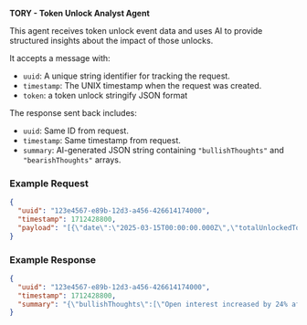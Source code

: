 **TORY - Token Unlock Analyst Agent**

This agent receives token unlock event data and uses AI to provide structured insights about the impact of those unlocks.

It accepts a message with:
- `uuid`: A unique string identifier for tracking the request.
- `timestamp`: The UNIX timestamp when the request was created.
- `token`: a token unlock stringify JSON format

The response sent back includes:
- `uuid`: Same ID from request.
- `timestamp`: Same timestamp from request.
- `summary`: AI-generated JSON string containing `"bullishThoughts"` and `"bearishThoughts"` arrays.

### Example Request
```json
{
  "uuid": "123e4567-e89b-12d3-a456-426614174000",
  "timestamp": 1712428800,
  "payload": "[{\"date\":\"2025-03-15T00:00:00.000Z\",\"totalUnlockedTokens\":63990287,\"percentOfSupplyUnlocked\":0.0063990287,\"categories\":[{\"name\":\"Early Contributors\",\"unlockedTokens\":33560988,\"percentUnlocked\":1.6747},{\"name\":\"Investors\",\"unlockedTokens\":30429299.000000004,\"percentUnlocked\":1.6747}],\"metrics\":{\"price\":{\"sevenDaysBefore\":0.183992,\"at\":0.175539,\"sevenDaysAfter\":0.161529},\"volume\":{\"sevenDaysBefore\":44327129,\"at\":25089796,\"sevenDaysAfter\":29090782},\"openInterest\":{\"sevenDaysBefore\":23161711.698561043,\"at\":29081035.06212187,\"sevenDaysAfter\":29908152.10476917},\"fundingRate\":{\"sevenDaysBefore\":-0.009168623650614998,\"at\":-0.019051154420385002,\"sevenDaysAfter\":-0.0006347076973233332},\"social\":{\"interactions\":{\"sevenDaysBefore\":38905,\"at\":38905,\"sevenDaysAfter\":38905},\"creators\":{\"sevenDaysBefore\":275,\"at\":275,\"sevenDaysAfter\":275}}}},...]"
}
```

### Example Response
```json
{
  "uuid": "123e4567-e89b-12d3-a456-426614174000",
  "timestamp": 1712428800,
  "summary": "{\"bullishThoughts\":[\"Open interest increased by 24% after Nov unlock...\"],\"bearishThoughts\":[\"4 out of 6 past unlocks saw price drop within 7 days...\"]}"
}
```